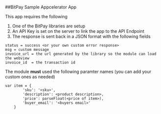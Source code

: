 ##BitPay Sample Appcelerator App

This app requires the following

1. One of the BitPay libraries are setup
2. An API Key is set on the server to link the app to the API Endpoint
3. The response is sent back in a JSON format with the following fields

```
status = success <or your own custom error response>
msg = custom message
invoice_url = the url generated by the library so the module can load the webview
invoice_id  = the transaction id
```

The module **must** used the following paramter names (you can add your custom ones as needed)

```
var item = {
        'sku': '<sku>',
        'description': <product description>,
        'price': parseFloat(<price of item>),
        'buyer_email': '<buyers email>'
    }
```


